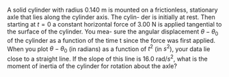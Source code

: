 A solid cylinder with radius 0.140 m is mounted on a
frictionless, stationary axle that lies along the cylinder axis. The cylin-
der is initially at rest. Then starting at $`t=0`$ a constant horizontal force
of 3.00 N is applied tangential to the surface of the cylinder. You mea-
sure the angular displacement $`\theta - \theta_0`$ of the cylinder as a function of
the time t since the force was first applied. When you plot $`\theta - \theta_0`$ (in
radians) as a function of $`t^2`$ (in $`s^2`$), your data lie close to a straight line. If
the slope of this line is 16.0 rad/$`s^2`$, what is the moment of inertia of the
cylinder for rotation about the axle?